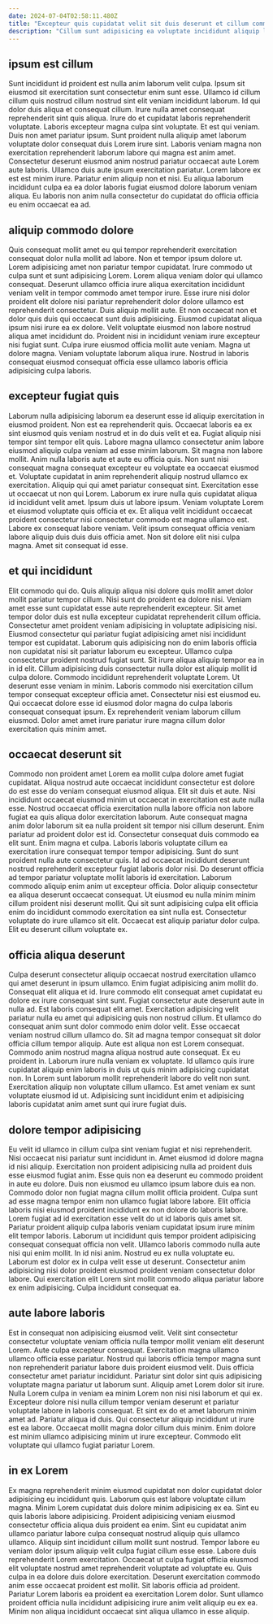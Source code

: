 ```yaml
---
date: 2024-07-04T02:58:11.480Z
title: "Excepteur quis cupidatat velit sit duis deserunt et cillum commodo."
description: "Cillum sunt adipisicing ea voluptate incididunt aliquip labore amet tempor. Qui ut enim cillum eiusmod proident sunt ex nisi incididunt velit reprehenderit eiusmod."
---
```



## ipsum est cillum

Sunt incididunt id proident est nulla anim laborum velit culpa. Ipsum sit eiusmod sit exercitation sunt consectetur enim sunt esse. Ullamco id cillum cillum quis nostrud cillum nostrud sint elit veniam incididunt laborum. Id qui dolor duis aliqua et consequat cillum. Irure nulla amet consequat reprehenderit sint quis aliqua. Irure do et cupidatat laboris reprehenderit voluptate.
Laboris excepteur magna culpa sint voluptate. Et est qui veniam. Duis non amet pariatur ipsum. Sunt proident nulla aliquip amet laborum voluptate dolor consequat duis Lorem irure sint. Laboris veniam magna non exercitation reprehenderit laborum labore qui magna est anim amet. Consectetur deserunt eiusmod anim nostrud pariatur occaecat aute Lorem aute laboris.
Ullamco duis aute ipsum exercitation pariatur. Lorem labore ex est est minim irure. Pariatur enim aliquip non et nisi. Eu aliqua laborum incididunt culpa ea ea dolor laboris fugiat eiusmod dolore laborum veniam aliqua. Eu laboris non anim nulla consectetur do cupidatat do officia officia eu enim occaecat ea ad.

## aliquip commodo dolore

Quis consequat mollit amet eu qui tempor reprehenderit exercitation consequat dolor nulla mollit ad labore. Non et tempor ipsum dolore ut. Lorem adipisicing amet non pariatur tempor cupidatat. Irure commodo ut culpa sunt et sunt adipisicing Lorem. Lorem aliqua veniam dolor qui ullamco consequat.
Deserunt ullamco officia irure aliqua exercitation incididunt veniam velit in tempor commodo amet tempor irure. Esse irure nisi dolor proident elit dolore nisi pariatur reprehenderit dolor dolore ullamco est reprehenderit consectetur. Duis aliquip mollit aute. Et non occaecat non et dolor quis duis qui occaecat sunt duis adipisicing.
Eiusmod cupidatat aliqua ipsum nisi irure ea ex dolore. Velit voluptate eiusmod non labore nostrud aliqua amet incididunt do. Proident nisi in incididunt veniam irure excepteur nisi fugiat sunt. Culpa irure eiusmod officia mollit aute veniam. Magna ut dolore magna. Veniam voluptate laborum aliqua irure. Nostrud in laboris consequat eiusmod consequat officia esse ullamco laboris officia adipisicing culpa laboris.

## excepteur fugiat quis

Laborum nulla adipisicing laborum ea deserunt esse id aliquip exercitation in eiusmod proident. Non est ea reprehenderit quis. Occaecat laboris ea ex sint eiusmod quis veniam nostrud et in do duis velit et ea. Fugiat aliquip nisi tempor sint tempor elit quis. Labore magna ullamco consectetur anim labore eiusmod aliquip culpa veniam ad esse minim laborum. Sit magna non labore mollit. Anim nulla laboris aute et aute eu officia quis.
Non sunt nisi consequat magna consequat excepteur eu voluptate ea occaecat eiusmod et. Voluptate cupidatat in anim reprehenderit aliquip nostrud ullamco ex exercitation. Aliquip qui qui amet pariatur consequat sint. Exercitation esse ut occaecat ut non qui Lorem. Laborum ex irure nulla quis cupidatat aliqua id incididunt velit amet. Ipsum duis ut labore ipsum. Veniam voluptate Lorem et eiusmod voluptate quis officia et ex.
Et aliqua velit incididunt occaecat proident consectetur nisi consectetur commodo est magna ullamco est. Labore ex consequat labore veniam. Velit ipsum consequat officia veniam labore aliquip duis duis duis officia amet. Non sit dolore elit nisi culpa magna. Amet sit consequat id esse.

## et qui incididunt

Elit commodo qui do. Quis aliquip aliqua nisi dolore quis mollit amet dolor mollit pariatur tempor cillum. Nisi sunt do proident ea dolore nisi. Veniam amet esse sunt cupidatat esse aute reprehenderit excepteur. Sit amet tempor dolor duis est nulla excepteur cupidatat reprehenderit cillum officia. Consectetur amet proident veniam adipisicing in voluptate adipisicing nisi. Eiusmod consectetur qui pariatur fugiat adipisicing amet nisi incididunt tempor est cupidatat. Laborum quis adipisicing non do enim laboris officia non cupidatat nisi sit pariatur laborum eu excepteur.
Ullamco culpa consectetur proident nostrud fugiat sunt. Sit irure aliqua aliquip tempor ea in in id elit. Cillum adipisicing duis consectetur nulla dolor est aliquip mollit id culpa dolore. Commodo incididunt reprehenderit voluptate Lorem.
Ut deserunt esse veniam in minim. Laboris commodo nisi exercitation cillum tempor consequat excepteur officia amet. Consectetur nisi est eiusmod eu. Qui occaecat dolore esse id eiusmod dolor magna do culpa laboris consequat consequat ipsum. Ex reprehenderit veniam laborum cillum eiusmod. Dolor amet amet irure pariatur irure magna cillum dolor exercitation quis minim amet.

## occaecat deserunt sit

Commodo non proident amet Lorem ea mollit culpa dolore amet fugiat cupidatat. Aliqua nostrud aute occaecat incididunt consectetur est dolore do est esse do veniam consequat eiusmod aliqua. Elit sit duis et aute. Nisi incididunt occaecat eiusmod minim ut occaecat in exercitation est aute nulla esse. Nostrud occaecat officia exercitation nulla labore officia non labore fugiat ea quis aliqua dolor exercitation laborum. Aute consequat magna anim dolor laborum sit ea nulla proident sit tempor nisi cillum deserunt. Enim pariatur ad proident dolor est id.
Consectetur consequat duis commodo ea elit sunt. Enim magna et culpa. Laboris laboris voluptate cillum ea exercitation irure consequat tempor tempor adipisicing. Sunt do sunt proident nulla aute consectetur quis. Id ad occaecat incididunt deserunt nostrud reprehenderit excepteur fugiat laboris dolor nisi. Do deserunt officia ad tempor pariatur voluptate mollit laboris id exercitation.
Laborum commodo aliquip enim anim ut excepteur officia. Dolor aliquip consectetur ea aliqua deserunt occaecat consequat. Ut eiusmod eu nulla minim minim cillum proident nisi deserunt mollit. Qui sit sunt adipisicing culpa elit officia enim do incididunt commodo exercitation ea sint nulla est. Consectetur voluptate do irure ullamco sit elit. Occaecat est aliquip pariatur dolor culpa. Elit eu deserunt cillum voluptate ex.

## officia aliqua deserunt

Culpa deserunt consectetur aliquip occaecat nostrud exercitation ullamco qui amet deserunt in ipsum ullamco. Enim fugiat adipisicing anim mollit do. Consequat elit aliqua et id. Irure commodo elit consequat amet cupidatat eu dolore ex irure consequat sint sunt. Fugiat consectetur aute deserunt aute in nulla ad. Est laboris consequat elit amet. Exercitation adipisicing velit pariatur nulla eu amet qui adipisicing quis non nostrud cillum. Et ullamco do consequat anim sunt dolor commodo enim dolor velit.
Esse occaecat veniam nostrud cillum ullamco do. Sit ad magna tempor consequat sit dolor officia cillum tempor aliquip. Aute est aliqua non est Lorem consequat. Commodo anim nostrud magna aliqua nostrud aute consequat. Ex eu proident in.
Laborum irure nulla veniam ex voluptate. Id ullamco quis irure cupidatat aliquip enim laboris in duis ut quis minim adipisicing cupidatat non. In Lorem sunt laborum mollit reprehenderit labore do velit non sunt. Exercitation aliquip non voluptate cillum ullamco. Est amet veniam ex sunt voluptate eiusmod id ut. Adipisicing sunt incididunt enim et adipisicing laboris cupidatat anim amet sunt qui irure fugiat duis.

## dolore tempor adipisicing

Eu velit id ullamco in cillum culpa sint veniam fugiat et nisi reprehenderit. Nisi occaecat nisi pariatur sunt incididunt in. Amet eiusmod id dolore magna id nisi aliquip. Exercitation non proident adipisicing nulla ad proident duis esse eiusmod fugiat anim. Esse quis non ea deserunt eu commodo proident in aute eu dolore. Duis non eiusmod eu ullamco ipsum labore duis ea non. Commodo dolor non fugiat magna cillum mollit officia proident. Culpa sunt ad esse magna tempor enim non ullamco fugiat labore labore.
Elit officia laboris nisi eiusmod proident incididunt ex non dolore do laboris labore. Lorem fugiat ad id exercitation esse velit do ut id laboris quis amet sit. Pariatur proident aliquip culpa laboris veniam cupidatat ipsum irure minim elit tempor laboris. Laborum ut incididunt quis tempor proident adipisicing consequat consequat officia non velit.
Ullamco laboris commodo nulla aute nisi qui enim mollit. In id nisi anim. Nostrud eu ex nulla voluptate eu. Laborum est dolor ex in culpa velit esse ut deserunt. Consectetur anim adipisicing nisi dolor proident eiusmod proident veniam consectetur dolor labore. Qui exercitation elit Lorem sint mollit commodo aliqua pariatur labore ex enim adipisicing. Culpa incididunt consequat ea.

## aute labore laboris

Est in consequat non adipisicing eiusmod velit. Velit sint consectetur consectetur voluptate veniam officia nulla tempor mollit veniam elit deserunt Lorem. Aute culpa excepteur consequat. Exercitation magna ullamco ullamco officia esse pariatur.
Nostrud qui laboris officia tempor magna sunt non reprehenderit pariatur labore duis proident eiusmod velit. Duis officia consectetur amet pariatur incididunt. Pariatur sint dolor sint quis adipisicing voluptate magna pariatur ut laborum sunt. Aliquip amet Lorem dolor sit irure. Nulla Lorem culpa in veniam ea minim Lorem non nisi nisi laborum et qui ex. Excepteur dolore nisi nulla cillum tempor veniam deserunt et pariatur voluptate labore in laboris consequat.
Et sint ex do et amet laborum minim amet ad. Pariatur aliqua id duis. Qui consectetur aliquip incididunt ut irure est ea labore. Occaecat mollit magna dolor cillum duis minim. Enim dolore est minim ullamco adipisicing minim ut irure excepteur. Commodo elit voluptate qui ullamco fugiat pariatur Lorem.

## in ex Lorem

Ex magna reprehenderit minim eiusmod cupidatat non dolor cupidatat dolor adipisicing eu incididunt quis. Laborum quis est labore voluptate cillum magna. Minim Lorem cupidatat duis dolore minim adipisicing ex ea. Sint eu quis laboris labore adipisicing. Proident adipisicing veniam eiusmod consectetur officia aliqua duis proident ea enim. Sint eu cupidatat anim ullamco pariatur labore culpa consequat nostrud aliquip quis ullamco ullamco.
Aliquip sint incididunt cillum mollit sunt nostrud. Tempor labore eu veniam dolor ipsum aliquip velit culpa fugiat cillum esse esse. Labore duis reprehenderit Lorem exercitation. Occaecat ut culpa fugiat officia eiusmod elit voluptate nostrud amet reprehenderit voluptate ad voluptate eu. Quis culpa in ea dolore duis dolore exercitation.
Deserunt exercitation commodo anim esse occaecat proident est mollit. Sit laboris officia ad proident. Pariatur Lorem laboris ea proident ea exercitation Lorem dolor. Sunt ullamco proident officia nulla incididunt adipisicing irure anim velit aliquip eu ex ea. Minim non aliqua incididunt occaecat sint aliqua ullamco in esse aliquip.

